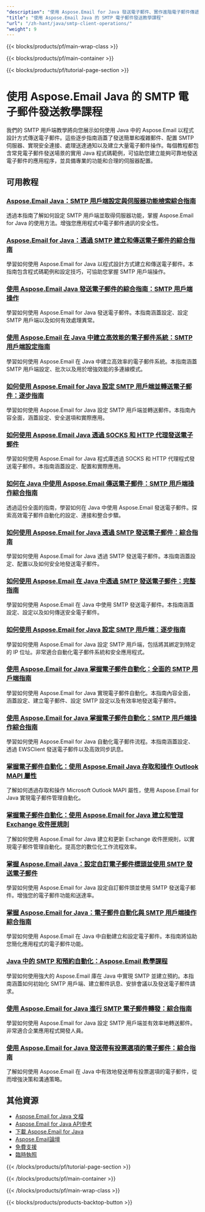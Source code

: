 ```yaml
---
"description": "使用 Aspose.Email for Java 發送電子郵件、實作進階電子郵件傳遞和 SMTP 設定的完整教學。"
"title": "使用 Aspose.Email Java 的 SMTP 電子郵件發送教學課程"
"url": "/zh-hant/java/smtp-client-operations/"
"weight": 9
---
```


{{< blocks/products/pf/main-wrap-class >}}

{{< blocks/products/pf/main-container >}}

{{< blocks/products/pf/tutorial-page-section >}}
# 使用 Aspose.Email Java 的 SMTP 電子郵件發送教學課程

我們的 SMTP 用戶端教學將向您展示如何使用 Java 中的 Aspose.Email 以程式設計方式傳送電子郵件。這些逐步指南涵蓋了發送簡單和複雜郵件、配置 SMTP 伺服器、實現安全連接、處理送達通知以及建立大量電子郵件操作。每個教程都包含常見電子郵件發送場景的實用 Java 程式碼範例，可協助您建立能夠可靠地發送電子郵件的應用程序，並具備專業的功能和合理的伺服器配置。

## 可用教程

### [Aspose.Email Java：SMTP 用戶端設定與伺服器功能檢索綜合指南](./aspose-email-java-smtp-setup-server-capabilities/)
透過本指南了解如何設定 SMTP 用戶端並取得伺服器功能，掌握 Aspose.Email for Java 的使用方法。增強您應用程式中電子郵件通訊的安全性。

### [Aspose.Email for Java：透過 SMTP 建立和傳送電子郵件的綜合指南](./aspose-email-java-create-send-emails/)
學習如何使用 Aspose.Email for Java 以程式設計方式建立和傳送電子郵件。本指南包含程式碼範例和設定技巧，可協助您掌握 SMTP 用戶端操作。

### [使用 Aspose.Email Java 發送電子郵件的綜合指南：SMTP 用戶端操作](./send-emails-aspose-email-java-guide/)
學習如何使用 Aspose.Email for Java 發送電子郵件。本指南涵蓋設定、設定 SMTP 用戶端以及如何有效處理異常。

### [使用 Aspose.Email 在 Java 中建立高效能的電子郵件系統：SMTP 用戶端設定指南](./efficient-email-system-java-aspose-email-smtp-setup/)
學習如何使用 Aspose.Email 在 Java 中建立高效率的電子郵件系統。本指南涵蓋 SMTP 用戶端設定、批次以及用於增強效能的多連線模式。

### [如何使用 Aspose.Email for Java 設定 SMTP 用戶端並轉送電子郵件：逐步指南](./smtp-client-email-forwarding-aspose-java/)
學習如何使用 Aspose.Email for Java 設定 SMTP 用戶端並轉送郵件。本指南內容全面，涵蓋設定、安全選項和實際應用。

### [如何使用 Aspose.Email Java 透過 SOCKS 和 HTTP 代理發送電子郵件](./aspose-email-java-send-via-socks-http-proxies/)
學習如何使用 Aspose.Email for Java 程式庫透過 SOCKS 和 HTTP 代理程式發送電子郵件。本指南涵蓋設定、配置和實際應用。

### [如何在 Java 中使用 Aspose.Email 傳送電子郵件：SMTP 用戶端操作綜合指南](./send-emails-aspose-email-java-tutorial/)
透過這份全面的指南，學習如何在 Java 中使用 Aspose.Email 發送電子郵件。探索高效電子郵件自動化的設定、連接和整合步驟。

### [如何使用 Aspose.Email for Java 透過 SMTP 發送電子郵件：綜合指南](./send-emails-smtp-aspose-email-java-guide/)
學習如何使用 Aspose.Email for Java 透過 SMTP 發送電子郵件。本指南涵蓋設定、配置以及如何安全地發送電子郵件。

### [如何使用 Aspose.Email 在 Java 中透過 SMTP 發送電子郵件：完整指南](./send-emails-smtp-java-aspose-email-guide/)
學習如何使用 Aspose.Email 在 Java 中使用 SMTP 發送電子郵件。本指南涵蓋設定、設定以及如何傳送安全電子郵件。

### [如何使用 Aspose.Email for Java 設定 SMTP 用戶端：逐步指南](./aspose-email-java-smtp-client-setup/)
學習如何使用 Aspose.Email for Java 設定 SMTP 用戶端，包括將其綁定到特定的 IP 位址。非常適合自動化電子郵件系統和安全應用程式。

### [使用 Aspose.Email for Java 掌握電子郵件自動化：全面的 SMTP 用戶端指南](./aspose-email-java-tutorial/)
學習如何使用 Aspose.Email for Java 實現電子郵件自動化。本指南內容全面，涵蓋設定、建立電子郵件、設定 SMTP 設定以及有效率地發送電子郵件。

### [使用 Aspose.Email for Java 掌握電子郵件自動化：SMTP 用戶端操作綜合指南](./aspose-email-java-automation-tutorial/)
學習如何使用 Aspose.Email for Java 自動化電子郵件流程。本指南涵蓋設定、透過 EWSClient 發送電子郵件以及高效同步訊息。

### [掌握電子郵件自動化：使用 Aspose.Email Java 存取和操作 Outlook MAPI 屬性](./aspose-email-java-access-mapi-properties/)
了解如何透過存取和操作 Microsoft Outlook MAPI 屬性，使用 Aspose.Email for Java 實現電子郵件管理自動化。

### [掌握電子郵件自動化：使用 Aspose.Email for Java 建立和管理 Exchange 收件匣規則](./master-email-automation-aspose-email-java/)
了解如何使用 Aspose.Email for Java 建立和更新 Exchange 收件匣規則，以實現電子郵件管理自動化。提高您的數位化工作流程效率。

### [掌握 Aspose.Email Java：設定自訂電子郵件標頭並使用 SMTP 發送電子郵件](./aspose-email-java-custom-headers-smtp/)
學習如何使用 Aspose.Email for Java 設定自訂郵件頭並使用 SMTP 發送電子郵件。增強您的電子郵件功能和送達率。

### [掌握 Aspose.Email for Java：電子郵件自動化與 SMTP 用戶端操作綜合指南](./aspose-email-java-automation-guide/)
學習如何使用 Aspose.Email 在 Java 中自動建立和設定電子郵件。本指南將協助您簡化應用程式的電子郵件功能。

### [Java 中的 SMTP 和預約自動化：Aspose.Email 教學課程](./smtp-appointment-automation-aspose-email-java/)
學習如何使用強大的 Aspose.Email 庫在 Java 中實現 SMTP 並建立預約。本指南涵蓋如何初始化 SMTP 用戶端、建立郵件訊息、安排會議以及發送電子郵件請求。

### [使用 Aspose.Email for Java 進行 SMTP 電子郵件轉發：綜合指南](./smtp-email-forwarding-aspose-email-java/)
學習如何使用 Aspose.Email for Java 設定 SMTP 用戶端並有效率地轉送郵件。非常適合企業應用程式開發人員。

### [使用 Aspose.Email for Java 發送帶有投票選項的電子郵件：綜合指南](./send-emails-voting-options-aspose-email-java/)
了解如何使用 Aspose.Email 在 Java 中有效地發送帶有投票選項的電子郵件，從而增強決策和溝通策略。

## 其他資源

- [Aspose.Email for Java 文檔](https://docs.aspose.com/email/java/)
- [Aspose.Email for Java API參考](https://reference.aspose.com/email/java/)
- [下載 Aspose.Email for Java](https://releases.aspose.com/email/java/)
- [Aspose.Email論壇](https://forum.aspose.com/c/email)
- [免費支援](https://forum.aspose.com/)
- [臨時執照](https://purchase.aspose.com/temporary-license/)

{{< /blocks/products/pf/tutorial-page-section >}}

{{< /blocks/products/pf/main-container >}}

{{< /blocks/products/pf/main-wrap-class >}}

{{< blocks/products/products-backtop-button >}}